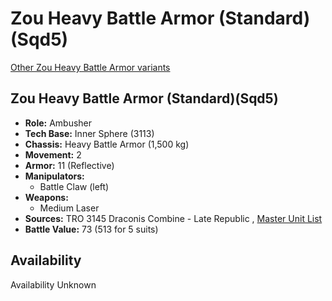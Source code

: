 # Zou Heavy Battle Armor (Standard)(Sqd5) 

[Other Zou Heavy Battle Armor variants](../zou_heavy_battle_armor.md) 

## Zou Heavy Battle Armor (Standard)(Sqd5) 

- **Role:** Ambusher 
- **Tech Base:** Inner Sphere (3113) 
- **Chassis:** Heavy Battle Armor (1,500 kg) 
- **Movement:** 2 
- **Armor:** 11 (Reflective) 
- **Manipulators:** 
  - Battle Claw (left) 
- **Weapons:** 
  - Medium Laser 
- **Sources:** TRO 3145 Draconis Combine - Late Republic , [Master Unit List](http://masterunitlist.info/Unit/Details/8741) 
- **Battle Value:** 73 (513 for 5 suits) 

## Availability 

Availability Unknown 

